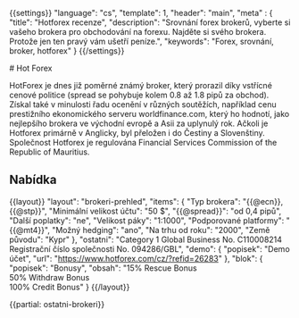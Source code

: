 {{settings}}
  "language": "cs",
  "template": 1,
  "header": "main",
  "meta" : {
    "title": "Hotforex recenze",
    "description": "Srovnání forex brokerů, vyberte si vašeho brokera pro obchodování na forexu. Najděte si svého brokera. Protože jen ten pravý vám ušetří peníze.",
    "keywords": "Forex, srovnání, broker, hotforex"
  }
{{/settings}}

<div class="start" markdown="1">
# Hot Forex

HotForex je dnes již poměrné známý broker, který prorazil díky vstřícné cenové politice (spread se pohybuje kolem 0.8 až 1.8 pipů za obchod). Získal také v minulosti řadu ocenění v různých soutěžích, například cenu prestižního ekonomického serveru worldfinance.com, který ho hodnotí, jako nejlepšího brokera ve východní evropě a Asii za uplynulý rok. Ačkoli je Hotforex primárně v Anglicky, byl přeložen i do Čestiny a Slovenštiny. Společnost Hotforex je regulována Financial Services Commission of the Republic of Mauritius.
</div>

## Nabídka

{{layout}}
  "layout": "brokeri-prehled",
  "items": {
      "Typ brokera": "{{@ecn}}, {{@stp}}",
      "Minimální velikost účtu": "50 $",
      "{{@spread}}": "od 0,4 pipů",
      "Další poplatky": "ne",
      "Velikost páky": "1:1000",
      "Podporované platformy": "{{@mt4}}",
      "Možný hedging": "ano",
      "Na trhu od roku": "2000",
      "Země původu": "Kypr"
   },
   "ostatni": "Category 1 Global Business No. C110008214<br>Registrační číslo společnosti No. 094286/GBL",
   "demo": {
      "popisek": "Demo účet",
      "url": "https://www.hotforex.com/cz/?refid=26283"
   },
   "blok": {
      "popisek": "Bonusy",
      "obsah": "15% Rescue Bonus<br>50% Withdraw Bonus<br>100% Credit Bonus"
    }
{{/layout}}

{{partial: ostatni-brokeri}}